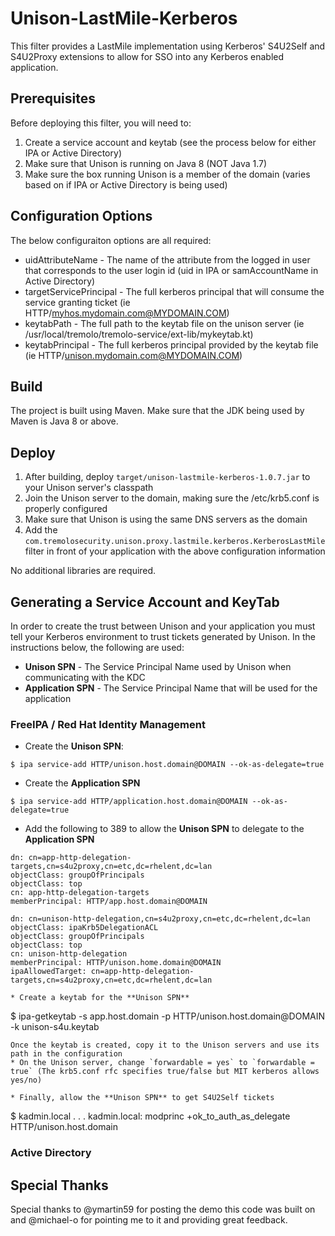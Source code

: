# Unison-LastMile-Kerberos
This filter provides a LastMile implementation using Kerberos' S4U2Self and S4U2Proxy extensions to allow for SSO into any Kerberos enabled application.  

## Prerequisites
Before deploying this filter, you will need to:

1. Create a service account and keytab (see the process below for either IPA or Active Directory)
2. Make sure that Unison is running on Java 8 (NOT Java 1.7)
3. Make sure the box running Unison is a member of the domain (varies based on if IPA or Active Directory is being used)

## Configuration Options
The below configuraiton options are all required:

* uidAttributeName - The name of the attribute from the logged in user that corresponds to the user login id (uid in IPA or samAccountName in Active Directory)
* targetServicePrincipal - The full kerberos principal that will consume the service granting ticket (ie HTTP/myhos.mydomain.com@MYDOMAIN.COM)
* keytabPath - The full path to the keytab file on the unison server (ie /usr/local/tremolo/tremolo-service/ext-lib/mykeytab.kt)
* keytabPrincipal - The full kerberos principal provided by the keytab file (ie HTTP/unison.mydomain.com@MYDOMAIN.COM)

## Build

The project is built using Maven.  Make sure that the JDK being used by Maven is Java 8 or above.

## Deploy

1. After building, deploy `target/unison-lastmile-kerberos-1.0.7.jar` to your Unison server's classpath
2. Join the Unison server to the domain, making sure the /etc/krb5.conf is properly configured
3. Make sure that Unison is using the same DNS servers as the domain
4. Add the `com.tremolosecurity.unison.proxy.lastmile.kerberos.KerberosLastMile` filter in front of your application with the above configuration information

No additional libraries are required.

## Generating a Service Account and KeyTab

In order to create the trust between Unison and your application you must tell your Kerberos environment to trust tickets generated by Unison.  In the instructions below, the following are used:

* **Unison SPN** - The Service Principal Name used by Unison when communicating with the KDC
* **Application SPN** - The Service Principal Name that will be used for the application

### FreeIPA / Red Hat Identity Management

* Create the **Unison SPN**:
```
$ ipa service-add HTTP/unison.host.domain@DOMAIN --ok-as-delegate=true
```
* Create the **Application SPN**
```
$ ipa service-add HTTP/application.host.domain@DOMAIN --ok-as-delegate=true
```
* Add the following to 389 to allow the **Unison SPN** to delegate to the **Application SPN**
```
dn: cn=app-http-delegation-targets,cn=s4u2proxy,cn=etc,dc=rhelent,dc=lan
objectClass: groupOfPrincipals
objectClass: top
cn: app-http-delegation-targets
memberPrincipal: HTTP/app.host.domain@DOMAIN

dn: cn=unison-http-delegation,cn=s4u2proxy,cn=etc,dc=rhelent,dc=lan
objectClass: ipaKrb5DelegationACL
objectClass: groupOfPrincipals
objectClass: top
cn: unison-http-delegation
memberPrincipal: HTTP/unison.home.domain@DOMAIN
ipaAllowedTarget: cn=app-http-delegation-targets,cn=s4u2proxy,cn=etc,dc=rhelent,dc=lan
```

```
* Create a keytab for the **Unison SPN**
```
$ ipa-getkeytab -s app.host.domain -p HTTP/unison.host.domain@DOMAIN -k unison-s4u.keytab
``` 
Once the keytab is created, copy it to the Unison servers and use its path in the configuration
* On the Unison server, change `forwardable = yes` to `forwardable = true` (The krb5.conf rfc specifies true/false but MIT kerberos allows yes/no)

* Finally, allow the **Unison SPN** to get S4U2Self tickets
```
$ kadmin.local
.
.
.
kadmin.local:  modprinc +ok_to_auth_as_delegate HTTP/unison.host.domain

### Active Directory

## Special Thanks
Special thanks to @ymartin59 for posting the demo this code was built on and @michael-o for pointing me to it and providing great feedback.
